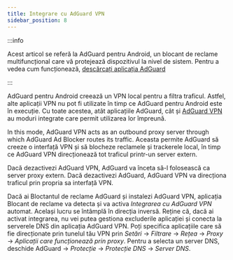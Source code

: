 ```yaml
---
title: Integrare cu AdGuard VPN
sidebar_position: 8
---
```


:::info

Acest articol se referă la AdGuard pentru Android, un blocant de reclame multifuncțional care vă protejează dispozitivul la nivel de sistem. Pentru a vedea cum funcționează, [descărcați aplicația AdGuard](https://agrd.io/download-kb-adblock)

:::

AdGuard pentru Android creează un VPN local pentru a filtra traficul. Astfel, alte aplicații VPN nu pot fi utilizate în timp ce AdGuard pentru Android este în execuție. Cu toate acestea, atât aplicațiile AdGuard, cât și [AdGuard VPN](https://adguard-vpn.com/) au moduri integrate care permit utilizarea lor împreună.

In this mode, AdGuard VPN acts as an outbound proxy server through which AdGuard Ad Blocker routes its traffic. Aceasta permite AdGuard să creeze o interfață VPN și să blocheze reclamele și trackerele local, în timp ce AdGuard VPN direcționează tot traficul printr-un server extern.

Dacă dezactivezi AdGuard VPN, AdGuard va înceta să-l folosească ca server proxy extern. Dacă dezactivezi AdGuard, AdGuard VPN va direcționa traficul prin propria sa interfață VPN.

Dacă ai Bloctantul de reclame AdGuard și instalezi AdGuard VPN, aplicația Blocant de reclame va detecta și va activa _Integrarea cu AdGuard VPN_ automat. Același lucru se întâmplă în direcția inversă. Reține că, dacă ai activat integrarea, nu vei putea gestiona excluderile aplicației și conecta la serverele DNS din aplicația AdGuard VPN. Poți specifica aplicațiile care să fie direcționate prin tunelul tău VPN prin _Setări_ → _Filtrare_ → _Rețea_ → _Proxy_ → _Aplicații care funcționează prin proxy_. Pentru a selecta un server DNS, deschide AdGuard → _Protecție_ → _Protecție DNS_ → _Server DNS_.

